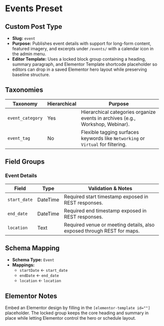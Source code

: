# Events Preset

## Custom Post Type

- **Slug:** `event`
- **Purpose:** Publishes event details with support for long-form content, featured imagery, and excerpts under `/events/` with a calendar icon in the admin menu.
- **Editor Template:** Uses a locked block group containing a heading, summary paragraph, and Elementor Template shortcode placeholder so editors can drop in a saved Elementor hero layout while preserving baseline structure.

## Taxonomies

| Taxonomy | Hierarchical | Purpose |
| --- | --- | --- |
| `event_category` | Yes | Hierarchical categories organize events in archives (e.g., Workshop, Webinar). |
| `event_tag` | No | Flexible tagging surfaces keywords like `Networking` or `Virtual` for filtering. |

## Field Groups

### Event Details

| Field | Type | Validation & Notes |
| --- | --- | --- |
| `start_date` | DateTime | Required start timestamp exposed in REST responses. |
| `end_date` | DateTime | Required end timestamp exposed in REST responses. |
| `location` | Text | Required venue or meeting details, also exposed through REST for maps. |

## Schema Mapping

- **Schema Type:** `Event`
- **Mappings:**
  - `startDate` ← `start_date`
  - `endDate` ← `end_date`
  - `location` ← `location`

## Elementor Notes

Embed an Elementor design by filling in the `[elementor-template id=""]` placeholder. The locked group keeps the core heading and summary in place while letting Elementor control the hero or schedule layout.
